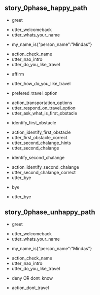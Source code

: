 ## story_0phase_happy_path
* greet <!--user says hi-->
 - utter_welcomeback
 - utter_whats_your_name
* my_name_is{"person_name":"Mindas"} <!--user introduces him/her self-->
 - action_check_name <!-- Unclear if name is missing  -->
 - utter_nao_intro
 - utter_do_you_like_travel
* affirm
 - utter_how_do_you_like_travel <!-- by what transportation options user prefers-->
* prefered_travel_option
 - action_transportation_options
 - utter_respond_on_travel_option
 - utter_ask_what_is_first_obstacle
* identify_first_obstacle
 - action_identify_first_obstacle
 - utter_first_obstacle_correct
 - utter_second_chalange_hints
 - utter_second_chalange
* identify_second_chalange
 - action_identify_second_chalange
 - utter_second_chalange_correct
 - utter_bye
* bye
 - utter_bye


## story_0phase_unhappy_path
* greet <!--user says hi-->
 - utter_welcomeback
 - utter_whats_your_name
* my_name_is{"person_name":"Mindas"} <!--user introduces him/her self-->
 - action_check_name <!-- Unclear if name is missing  -->
 - utter_nao_intro
 - utter_do_you_like_travel
* deny OR dont_know
 - action_dont_travel
